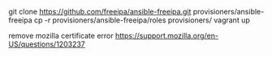 git clone https://github.com/freeipa/ansible-freeipa.git provisioners/ansible-freeipa
cp -r provisioners/ansible-freeipa/roles provisioners/
vagrant up



remove mozilla certificate error
https://support.mozilla.org/en-US/questions/1203237